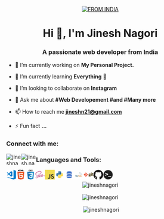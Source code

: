 <p align="center">
<a href="#"><img title="FROM INDIA" src="https://img.shields.io/badge/FROM-INDIA-green?colorA=%23FF9933&colorB=%23138808&style=for-the-badge"></a>
</p>
<h1 align="center">Hi 👋, I'm Jinesh Nagori</h1>
<h3 align="center">A passionate web developer from India</h3>



- 🔭 I’m currently working on **My Personal Project.**

- 🌱 I’m currently learning **Everything** 🤣

- 👯 I’m looking to collaborate on **Instagram**

- 💬 Ask me about **#Web Developement #and #Many more**

- 📫 How to reach me **jineshn21@gmail.com**

- ⚡ Fun fact **...**

<p align="left">
<h3 align="left">Connect with me:</h3>
</p>

<p align="left">  <a href="https://linkedin.com/in/jineshnagori" target="blank"><img align="left" src="https://cdn.jsdelivr.net/npm/simple-icons@3.0.1/icons/linkedin.svg" alt="jineshnagori" height="30" width="40" /></a>
<a href="https://instagram.com/jinesh.nagori" target="blank"><img align="left" src="https://cdn.jsdelivr.net/npm/simple-icons@3.0.1/icons/instagram.svg" alt="jinesh.nagori" height="30" width="40" /></a></p>

<h3 align="left">Languages and Tools:</h3>


<img align="left" alt="Visual Studio Code" width="26px" src="https://raw.githubusercontent.com/github/explore/80688e429a7d4ef2fca1e82350fe8e3517d3494d/topics/visual-studio-code/visual-studio-code.png" />
<img align="left" alt="HTML5" width="26px" src="https://raw.githubusercontent.com/github/explore/80688e429a7d4ef2fca1e82350fe8e3517d3494d/topics/html/html.png" />
<img align="left" alt="CSS3" width="26px" src="https://raw.githubusercontent.com/github/explore/80688e429a7d4ef2fca1e82350fe8e3517d3494d/topics/css/css.png" />
<img align="left" alt="Sass" width="26px" src="https://raw.githubusercontent.com/github/explore/80688e429a7d4ef2fca1e82350fe8e3517d3494d/topics/sass/sass.png" />
<img align="left" alt="JavaScript" width="26px" src="https://raw.githubusercontent.com/github/explore/80688e429a7d4ef2fca1e82350fe8e3517d3494d/topics/javascript/javascript.png" />
<img align="left" alt="PYTHON" width="26px" src="https://raw.githubusercontent.com/github/explore/80688e429a7d4ef2fca1e82350fe8e3517d3494d/topics/python/python.png" />
<img align="left" alt="SQL" width="26px" src="https://raw.githubusercontent.com/github/explore/80688e429a7d4ef2fca1e82350fe8e3517d3494d/topics/sql/sql.png" />
<img align="left" alt="MySQL" width="26px" src="https://raw.githubusercontent.com/github/explore/80688e429a7d4ef2fca1e82350fe8e3517d3494d/topics/mysql/mysql.png" />
<img align="left" alt="Git" width="26px" src="https://raw.githubusercontent.com/github/explore/80688e429a7d4ef2fca1e82350fe8e3517d3494d/topics/git/git.png" />
<img align="left" alt="GitHub" width="26px" src="https://raw.githubusercontent.com/github/explore/78df643247d429f6cc873026c0622819ad797942/topics/github/github.png" />
<img align="left" alt="HTML5" width="26px" src="https://raw.githubusercontent.com/github/explore/80688e429a7d4ef2fca1e82350fe8e3517d3494d/topics/terminal/terminal.png" />

<br>
<p align="center"><img align="center" src="https://github-readme-stats.vercel.app/api/top-langs/?username=jineshnagori&layout=compact" alt="jineshnagori" /></p>

<p align="center"><img align="center" src="https://github-readme-stats.vercel.app/api/top-langs/?username=jineshnagori&theme=white-blue" alt="jineshnagori" /></p>

<p align="center">&nbsp;<img align="center" src="https://github-readme-stats.vercel.app/api?username=jineshnagori&show_icons=true" alt="jineshnagori" /></p>
